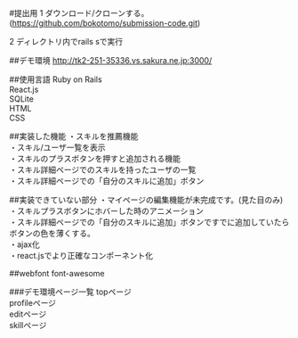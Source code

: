 #提出用
1 ダウンロード/クローンする。(https://github.com/bokotomo/submission-code.git)

2 ディレクトリ内でrails sで実行

##デモ環境
http://tk2-251-35336.vs.sakura.ne.jp:3000/

##使用言語
Ruby on Rails  
React.js  
SQLite  
HTML  
CSS

##実装した機能
・スキルを推薦機能  
・スキル/ユーザ一覧を表示  
・スキルのプラスボタンを押すと追加される機能  
・スキル詳細ページでのスキルを持ったユーザの一覧  
・スキル詳細ページでの「自分のスキルに追加」ボタン    

##実装できていない部分
・マイページの編集機能が未完成です。(見た目のみ)  
・スキルプラスボタンにホバーした時のアニメーション  
・スキル詳細ページでの「自分のスキルに追加」ボタンですでに追加していたらボタンの色を薄くする。  
・ajax化  
・react.jsでより正確なコンポーネント化  


##webfont
font-awesome

###デモ環境ページ一覧
topページ  
profileページ  
editページ  
skillページ